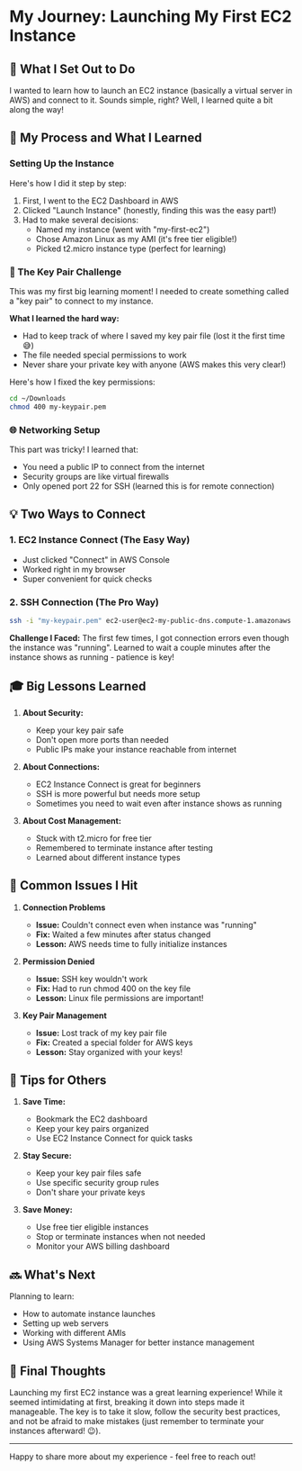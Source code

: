 # My Journey: Launching My First EC2 Instance

## 🎯 What I Set Out to Do
I wanted to learn how to launch an EC2 instance (basically a virtual server in AWS) and connect to it. Sounds simple, right? Well, I learned quite a bit along the way!

## 🚀 My Process and What I Learned

### Setting Up the Instance

Here's how I did it step by step:

1. First, I went to the EC2 Dashboard in AWS
2. Clicked "Launch Instance" (honestly, finding this was the easy part!)
3. Had to make several decisions:
   - Named my instance (went with "my-first-ec2")
   - Chose Amazon Linux as my AMI (it's free tier eligible!)
   - Picked t2.micro instance type (perfect for learning)

### 🔑 The Key Pair Challenge
This was my first big learning moment! I needed to create something called a "key pair" to connect to my instance.

**What I learned the hard way:**
- Had to keep track of where I saved my key pair file (lost it the first time 😅)
- The file needed special permissions to work
- Never share your private key with anyone (AWS makes this very clear!)

Here's how I fixed the key permissions:
```bash
cd ~/Downloads
chmod 400 my-keypair.pem
```

### 🌐 Networking Setup
This part was tricky! I learned that:
- You need a public IP to connect from the internet
- Security groups are like virtual firewalls
- Only opened port 22 for SSH (learned this is for remote connection)

## 💡 Two Ways to Connect

### 1. EC2 Instance Connect (The Easy Way)
- Just clicked "Connect" in AWS Console
- Worked right in my browser
- Super convenient for quick checks

### 2. SSH Connection (The Pro Way)
```bash
ssh -i "my-keypair.pem" ec2-user@ec2-my-public-dns.compute-1.amazonaws.com
```

**Challenge I Faced:** The first few times, I got connection errors even though the instance was "running". Learned to wait a couple minutes after the instance shows as running - patience is key!

## 🎓 Big Lessons Learned

1. **About Security:**
   - Keep your key pair safe
   - Don't open more ports than needed
   - Public IPs make your instance reachable from internet

2. **About Connections:**
   - EC2 Instance Connect is great for beginners
   - SSH is more powerful but needs more setup
   - Sometimes you need to wait even after instance shows as running

3. **About Cost Management:**
   - Stuck with t2.micro for free tier
   - Remembered to terminate instance after testing
   - Learned about different instance types

## 🚨 Common Issues I Hit

1. **Connection Problems**
   - **Issue:** Couldn't connect even when instance was "running"
   - **Fix:** Waited a few minutes after status changed
   - **Lesson:** AWS needs time to fully initialize instances

2. **Permission Denied**
   - **Issue:** SSH key wouldn't work
   - **Fix:** Had to run chmod 400 on the key file
   - **Lesson:** Linux file permissions are important!

3. **Key Pair Management**
   - **Issue:** Lost track of my key pair file
   - **Fix:** Created a special folder for AWS keys
   - **Lesson:** Stay organized with your keys!

## 🌟 Tips for Others

1. **Save Time:**
   - Bookmark the EC2 dashboard
   - Keep your key pairs organized
   - Use EC2 Instance Connect for quick tasks

2. **Stay Secure:**
   - Keep your key pair files safe
   - Use specific security group rules
   - Don't share your private keys

3. **Save Money:**
   - Use free tier eligible instances
   - Stop or terminate instances when not needed
   - Monitor your AWS billing dashboard

## 🔜 What's Next
Planning to learn:
- How to automate instance launches
- Setting up web servers
- Working with different AMIs
- Using AWS Systems Manager for better instance management

## 📝 Final Thoughts
Launching my first EC2 instance was a great learning experience! While it seemed intimidating at first, breaking it down into steps made it manageable. The key is to take it slow, follow the security best practices, and not be afraid to make mistakes (just remember to terminate your instances afterward! 😉).

---
Happy to share more about my experience - feel free to reach out!
